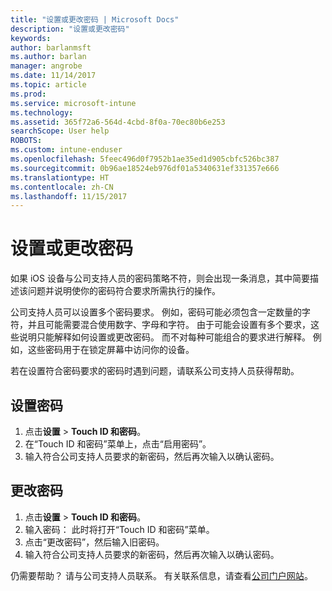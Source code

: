 ```yaml
---
title: "设置或更改密码 | Microsoft Docs"
description: "设置或更改密码"
keywords: 
author: barlanmsft
ms.author: barlan
manager: angrobe
ms.date: 11/14/2017
ms.topic: article
ms.prod: 
ms.service: microsoft-intune
ms.technology: 
ms.assetid: 365f72a6-564d-4cbd-8f0a-70ec80b6e253
searchScope: User help
ROBOTS: 
ms.custom: intune-enduser
ms.openlocfilehash: 5feec496d0f7952b1ae35ed1d905cbfc526bc387
ms.sourcegitcommit: 0b96ae18524eb976df01a5340631ef331357e666
ms.translationtype: HT
ms.contentlocale: zh-CN
ms.lasthandoff: 11/15/2017
---
```

# <a name="set-or-change-your-passcode"></a>设置或更改密码

如果 iOS 设备与公司支持人员的密码策略不符，则会出现一条消息，其中简要描述该问题并说明使你的密码符合要求所需执行的操作。

公司支持人员可以设置多个密码要求。 例如，密码可能必须包含一定数量的字符，并且可能需要混合使用数字、字母和字符。 由于可能会设置有多个要求，这些说明只能解释如何设置或更改密码。 而不对每种可能组合的要求进行解释。 例如，这些密码用于在锁定屏幕中访问你的设备。

若在设置符合密码要求的密码时遇到问题，请联系公司支持人员获得帮助。

## <a name="set-your-passcode"></a>设置密码

1. 点击**设置**  >  **Touch ID 和密码**。
2. 在“Touch ID 和密码”菜单上，点击“启用密码”。
3. 输入符合公司支持人员要求的新密码，然后再次输入以确认密码。

## <a name="change-your-passcode"></a>更改密码

1. 点击**设置**  >  **Touch ID 和密码**。
2. 输入密码： 此时将打开“Touch ID 和密码”菜单。
2. 点击“更改密码”，然后输入旧密码。
3. 输入符合公司支持人员要求的新密码，然后再次输入以确认密码。

仍需要帮助？ 请与公司支持人员联系。 有关联系信息，请查看[公司门户网站](https://portal.manage.microsoft.com)。

